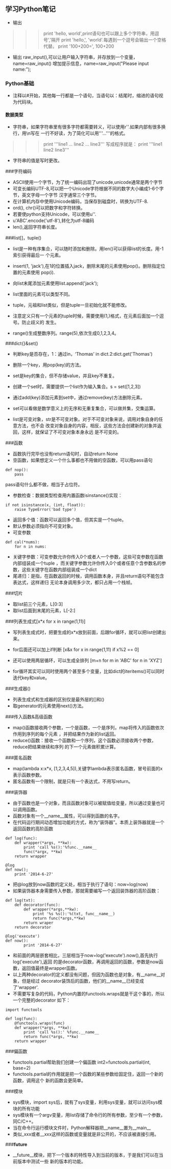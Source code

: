 ## 学习Python笔记
- 输出

>>>print 'hello, world',print语句也可以跟上多个字符串，用逗号','隔开
>>>print 'hello,', 'world'.每遇到一个逗号会输出一个空格代替。
>>>print '100+200=', 100+200

- 输出
raw_input(),可以让用户输入字符串，并存放到一个变量，name=raw_input()
增加提示信息，name=raw_input("Please input name:");

### Python基础
- 注释以#开始，其他每一行都是一个语句，当语句以：结尾时，缩进的语句视为代码块。
#### 数据类型
- 字符串，如果字符串里有很多字符都需要转义，可以使用r''.如果内部有很多换行，用\n写在
一行不好读，为了简化可以用'''...'''的格式。
>>> print '''line1
... line2
... line3'''
写成程序就是：
print '''line1
line2
line3'''
- 字符串的值是写时更改。

###字符编码
- ASCII使用一个字节，为了统一编码出现了unicode,unicode通常是两个字节
- 可变长编码UTF-8,可以把一个Unicode字符根据不同的数字大小编成1-6个字节，英文字母一个字节
汉字通常三个字节。
- 在计算机内存中使用Unicode编码，当保存到磁盘时，转换为UTF-8.
- ord(), chr()可以把数字和字符转换。
- 若要使python支持Unicode，可以使用u''.
- u'ABC'.encode('utf-8'),转化为utf-8编码
- len(),返回字符串长度。

###list[]，tuple()

- list是一种有序集合，可以随时添加和删除。用len()可以获得list的长度。用-1索引获得最后一
个元素。
- insert(1, 'jack'),在1的位置插入jack，删除末尾的元素使用pop()。删除指定位置的元素使用
pop(i).
- 向list末尾添加元素使用list.append('jack');
- list里面的元素可以类型不同。

- tuple，元祖和list类似，但是tuple一旦初始化就不能修改。
- 注意定义只有一个元素的tuple时候，需要使用(1,)格式，在元素后面加一个逗号。防止歧义的
发生。
- range()生成整数序列。range(5),依次生成0,1,2,3,4。 

###dict{}&set()
- 判断key是否存在，1：通过in，‘Thomas’ in dict.2:dict.get('Thomas')
- 删除一个key，用pop(key)的方法。
- set是key的集合，但不存储value，并且key不重复。
- 创建一个set时，需要提供一个list作为输入集合。s = set([1,2,3])
- 通过add(key)添加元素到set中，通过remove(key)方法删除元素。
- set可以看做是数学意义上的无序和无重复集合，可以做并集，交集运算。

- list是可变对象，str是不可变对象。对于不可变对象来说，调用对象自身的任意方法，也不会
改变对象自身的内容，相反，这些方法会创建新的对象并返回，这样，就保证了不可变对象本身永远
是不可变的。

###函数
- 函数执行完毕也没有return语句时，自动return None
- 空函数，如果想定义一个什么事都也不用做的空函数，可以用pass语句
```
def nop():
	pass
```
pass语句什么都不做，相当于占位符。
- 参数检查：数据类型检查用内置函数isinstance()实现：
```
if not isinstance(x, (int, float)):
	raise TypeError('bad type')
```
- 返回多个值：函数可以返回多个值，但其实是一个tuple。
- 默认参数必须指向不可变对象。
- 可变参数
```
def cal(*nums):
	for n in nums:
```
- 关键字参数：可变参数允许你传入0个或者人一个参数，这些可变参数在函数内部组装成一个tuple
，而关键字参数允许你传入0个或者任意个含参数名的参数，这些关键字在函数内部组装成一个dict
- 尾递归：是指，在函数返回的时候，调用函数本身，并且return语句不能包含表达式，这样递归
无论本身调用多少次，都只占用一个栈帧。

###切片
- 取list前三个元素，L[0:3]
- 取list后面到末尾的元素，L[-2:]

###列表生成式[x*x for x in range(1,11)]
- 写列表生成式时，把要生成的x*x放到前面，后跟for循环，就可以把list创建出来。
- for后面还可以加上if判断 [x&x for x in range(1,11) if x%2 == 0]

- 还可以使用两层循环，可以生成全排列 [m+n for m in 'ABC' for n in 'XYZ']
- for循环其实可以同时使用两个甚至多个变量，比如dict的iteritems()可以同时迭代key和value。

###生成器()
- 列表生成式和生成器的区别仅是最外层的[]和()
- 取generator的元素使用next()方法。

###传入函数&高级函数
- map()函数接收两个参数，一个是函数，一个是序列，map将传入的函数依次作用到序列的每个元素
，并把结果作为新的list返回。
- reduce()函数：接收一个函数和一个序列，这个函数必须接收两个参数，reduce把结果继续和序列
的下一个元素做积累计算。

###匿名函数
- map(lambda x:x*x, [1,2,3,4,5]),关键字lambda表示匿名函数，冒号前面的x表示函数参数。
- 匿名函数有一个限制，就是只有一个表达式，不用写return。

###装饰器
- 由于函数也是一个对象，而且函数对象可以被赋值给变量，所以通过变量也可以调用函数。
- 函数对象有一个__name__属性，可以得到函数的名字。
- 在代码运行期间动态增加功能的方式，称为“装饰器”。本质上装饰器就是一个返回函数的高阶函数
```
def log(func):
	def wrapper(*args, **kw):
		print 'call %s():'%func.__name__
		func(*argx, **kw)
	return wrapper

@log
def now();
	print '2014-6-27'
```
- 把@log放到now函数的定义处，相当于执行了语句：now=log(now)
- 如果装饰器本身需要传入参数，那就需要编写一个返回装饰器的高阶函数：
```
def log(txt):
	def decorator(func):
		def wrapper(*args,**kw):
			print '%s %s():'%(txt, func__name__)
			return func(*args,**kw)
		return wraper
	return decorator

@log('execute')
def now():
		print '2014-6-27'
```
- 和前面的两层嵌套相比，三层相当于now=log('execute').now(),首先执行log('execute'),返回
的是decorator函数，再调用返回的函数，参数是now函数，返回值最终是wrapper函数。
- 以上两种decorator的定义都没有问题，但因为函数也是对象，有__name__对象，但是经过
decorator装饰后的函数，他们的__name__已经变成了'wrapper'.
- 不需要写复杂的代码，Python内置的functools.wraps就是干这个事的，所以一个完整的decorator
如下：
```
import functools

def log(func):
	@functools.wraps(func)
	def wrapper(*args, **kw):
		print 'call %s():' %func.__name__
		return func(*args, **kw)
	return wrapper
```

###偏函数
- functools.partial帮助我们创建一个偏函数 int2=functools.partial(int, base=2)
- functools.partial的作用就是把一个函数的某些参数给固定住，返回一个新的函数，调用这个
新的函数会更简单。

###模块
- sys模块，import sys后，就有了sys变量，利用sys变量，就可以访问sys模块的所有功能
- sys模块有一个argv变量，用list存储了命令行的所有参数，至少有一个参数，同C/C++。
- 当在命令行运行模块文件时，Python解释器把__name__置为__main__
- 类似_xxx或者__xxx这样的函数或变量就是非公开的，不应该被直接引用。

###__future__
- __future__模块，把下一个版本的特性导入到当前的版本，于是我们可以在当前版本中测试一些
新的版本的功能。
